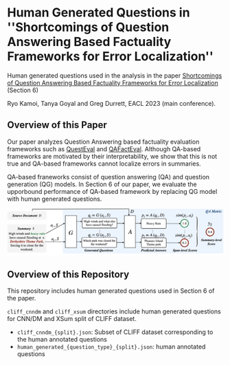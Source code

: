 # Human Generated Questions in ''Shortcomings of Question Answering Based Factuality Frameworks for Error Localization''

Human generated questions used in the analysis in the paper [Shortcomings of Question Answering Based Factuality Frameworks for Error Localization](https://arxiv.org/pdf/2210.06748.pdf) (Section 6)

Ryo Kamoi, Tanya Goyal and Greg Durrett, EACL 2023 (main conference).

## Overview of this Paper

Our paper analyzes Question Answering based factuality evaluation frameworks such as [QuestEval](https://arxiv.org/pdf/2103.12693.pdf) and [QAFactEval](https://arxiv.org/pdf/2112.08542.pdf). Although QA-based frameworks are motivated by their interpretability, we show that this is not true and QA-based frameworks cannot localize errors in summaries.

QA-based franeworks consist of question answering (QA) and question generation (QG) models. In Section 6 of our paper, we evaluate the upporbound performance of QA-based framework by replacing QG model with human generated questions.

![](figures/qa-based-metric.png)

## Overview of this Repository

This repository includes human generated questions used in Section 6 of the paper.

`cliff_cnndm` and `cliff_xsum` directories include human generated questions for CNN/DM and XSum split of CLIFF dataset.

* `cliff_cnndm_{split}.json`: Subset of CLIFF dataset corresponding to the human annotated questions
* `human_generated_{question_type}_{split}.json`: human annotated questions
